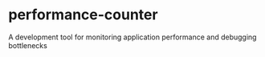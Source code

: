 # performance-counter
 A development tool for monitoring application performance and debugging bottlenecks 
